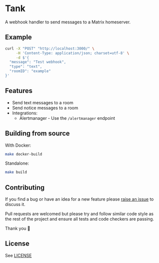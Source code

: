 # Tank

A webhook handler to send messages to a Matrix homeserver.

## Example

```sh
curl -X "POST" "http://localhost:3000/" \
     -H 'Content-Type: application/json; charset=utf-8' \
     -d $'{
  "message": "Test webhook",
  "type": "text",
  "roomID": "example"
}'
```

## Features

* Send text messages to a room
* Send notice messages to a room
* Integrations:
  * Alertmanager - Use the `/alertmanager` endpoint


## Building from source

With Docker:

```sh
make docker-build
```

Standalone:

```sh
make build
```

## Contributing

If you find a bug or have an idea for a new feature please [raise an issue](issues/new) to discuss it.

Pull requests are welcomed but please try and follow similar code style as the rest of the project and ensure all tests and code checkers are passing.

Thank you 💛

## License

See [LICENSE](LICENSE)
